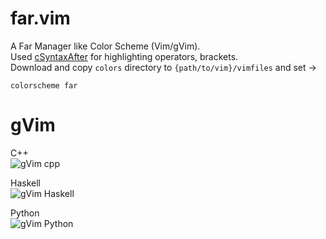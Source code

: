 # far.vim
A Far Manager like Color Scheme (Vim/gVim).<br />
Used [cSyntaxAfter][vimorglink] for highlighting operators, brackets.<br />
Download and copy `colors` directory to `{path/to/vim}/vimfiles` and set -> <br />
```vimscript
colorscheme far
```

# gVim

C++<br />
![gVim cpp](https://raw.githubusercontent.com/ssjtux/vim-far/master/img/gui-cpp.png)

Haskell<br />
![gVim Haskell](https://raw.githubusercontent.com/ssjtux/vim-far/master/img/gui-haskell.png)

Python<br />
![gVim Python](https://raw.githubusercontent.com/ssjtux/vim-far/master/img/gui-python.png)


[vimorglink]: https://www.vim.org/scripts/script.php?script_id=3265
